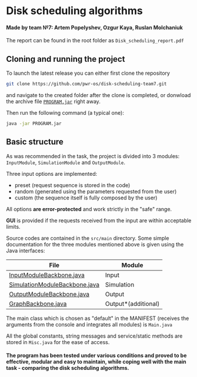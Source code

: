 # Disk scheduling algorithms
#### Made by team №7: Artem Popelyshev, Ozgur Kaya, Ruslan Molchaniuk

The report can be found in the root folder as `Disk_scheduling_report.pdf`

## Cloning and running the project
To launch the latest release you can either first clone the repository

```sh
git clone https://github.com/pwr-os/disk-scheduling-team7.git
```
and navigate to the created folder after the clone is completed, or donwload the archive
file [`PROGRAM.jar`][jar downl] right away.

Then run the following command (a typical one):
```sh
java -jar PROGRAM.jar
```
## Basic structure
As was recommended in the task, the project is divided into 3 modules:
`InputModule`, `SimulationModule` and `OutputModule`.

Three input options are implemented:
  - preset (request sequence is stored in the code)
  - random (generated using the parameters requested from the user)
  - custom (the sequence itself is fully composed by the user)

All options **are error-protected** and work strictly in the "safe" range.

**GUI** is provided if the requests received from the input are within acceptable limits.

Source codes are contained in the `src/main` directory. Some simple documentation for the three modules mentioned above is given using the Java interfaces:

| File | Module |
| --- | --- |
| [InputModuleBackbone.java][inp back] | Input |
| [SimulationModuleBackbone.java][sim back] | Simulation |
| [OutputModuleBackbone.java][out back] | Output |
| [GraphBackbone.java][graph back] | Output*(additional) |

The main class which is chosen as "default" in the MANIFEST (receives the arguments from the console and integrates all modules) is `Main.java`

All the global constants, string messages and service/static methods are stored in `Misc.java` for the ease of access.

#### The program has been tested under various conditions and proved to be effective, modular and easy to maintain, while coping well with the main task - comparing the disk scheduling algorithms.

[inp back]: <https://github.com/pwr-os/disk-scheduling-team7/blob/master/src/main/InputModuleBackbone.java>
[sim back]: <https://github.com/pwr-os/disk-scheduling-team7/blob/master/src/main/SimulationModuleBackbone.java>
[out back]: <https://github.com/pwr-os/disk-scheduling-team7/blob/master/src/main/OutputModuleBackbone.java>
[graph back]: <https://github.com/pwr-os/disk-scheduling-team7/blob/master/src/main/GraphBackbone.java>
[jar downl]: <https://github.com/pwr-os/disk-scheduling-team7/raw/master/PROGRAM.jar>